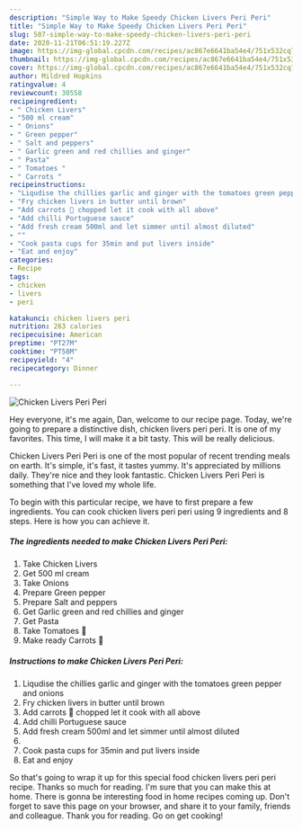 ```yaml
---
description: "Simple Way to Make Speedy Chicken Livers Peri Peri"
title: "Simple Way to Make Speedy Chicken Livers Peri Peri"
slug: 507-simple-way-to-make-speedy-chicken-livers-peri-peri
date: 2020-11-21T06:51:19.227Z
image: https://img-global.cpcdn.com/recipes/ac867e6641ba54e4/751x532cq70/chicken-livers-peri-peri-recipe-main-photo.jpg
thumbnail: https://img-global.cpcdn.com/recipes/ac867e6641ba54e4/751x532cq70/chicken-livers-peri-peri-recipe-main-photo.jpg
cover: https://img-global.cpcdn.com/recipes/ac867e6641ba54e4/751x532cq70/chicken-livers-peri-peri-recipe-main-photo.jpg
author: Mildred Hopkins
ratingvalue: 4
reviewcount: 30558
recipeingredient:
- " Chicken Livers"
- "500 ml cream"
- " Onions"
- " Green pepper"
- " Salt and peppers"
- " Garlic green and red chillies and ginger"
- " Pasta"
- " Tomatoes "
- " Carrots "
recipeinstructions:
- "Liqudise the chillies garlic and ginger with the tomatoes green pepper and onions"
- "Fry chicken livers in butter until brown"
- "Add carrots 🥕 chopped let it cook with all above"
- "Add chilli Portuguese sauce"
- "Add fresh cream 500ml and let simmer until almost diluted"
- ""
- "Cook pasta cups for 35min and put livers inside"
- "Eat and enjoy"
categories:
- Recipe
tags:
- chicken
- livers
- peri

katakunci: chicken livers peri 
nutrition: 263 calories
recipecuisine: American
preptime: "PT27M"
cooktime: "PT58M"
recipeyield: "4"
recipecategory: Dinner

---
```



![Chicken Livers Peri Peri](https://img-global.cpcdn.com/recipes/ac867e6641ba54e4/751x532cq70/chicken-livers-peri-peri-recipe-main-photo.jpg)

Hey everyone, it's me again, Dan, welcome to our recipe page. Today, we're going to prepare a distinctive dish, chicken livers peri peri. It is one of my favorites. This time, I will make it a bit tasty. This will be really delicious.

Chicken Livers Peri Peri is one of the most popular of recent trending meals on earth. It's simple, it's fast, it tastes yummy. It's appreciated by millions daily. They're nice and they look fantastic. Chicken Livers Peri Peri is something that I've loved my whole life.




To begin with this particular recipe, we have to first prepare a few ingredients. You can cook chicken livers peri peri using 9 ingredients and 8 steps. Here is how you can achieve it.

<!--inarticleads1-->

##### The ingredients needed to make Chicken Livers Peri Peri:

1. Take  Chicken Livers
1. Get 500 ml cream
1. Take  Onions
1. Prepare  Green pepper
1. Prepare  Salt and peppers
1. Get  Garlic green and red chillies and ginger
1. Get  Pasta
1. Take  Tomatoes 🍅
1. Make ready  Carrots 🥕




<!--inarticleads2-->

##### Instructions to make Chicken Livers Peri Peri:

1. Liqudise the chillies garlic and ginger with the tomatoes green pepper and onions
1. Fry chicken livers in butter until brown
1. Add carrots 🥕 chopped let it cook with all above
1. Add chilli Portuguese sauce
1. Add fresh cream 500ml and let simmer until almost diluted
1. 
1. Cook pasta cups for 35min and put livers inside
1. Eat and enjoy




So that's going to wrap it up for this special food chicken livers peri peri recipe. Thanks so much for reading. I'm sure that you can make this at home. There is gonna be interesting food in home recipes coming up. Don't forget to save this page on your browser, and share it to your family, friends and colleague. Thank you for reading. Go on get cooking!
